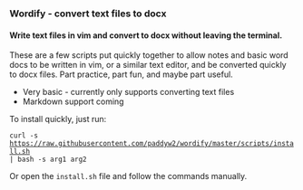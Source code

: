 ### Wordify  - convert text files to docx
#### Write text files in vim and convert to docx without leaving the terminal.

These are a few scripts put quickly together to allow notes and basic word docs to be written in vim, or a similar text editor, and be converted quickly to docx files. Part practice, part fun, and maybe part useful.

* Very basic - currently only supports converting text files
* Markdown support coming

To install quickly, just run:

<code>curl -s https://raw.githubusercontent.com/paddyw2/wordify/master/scripts/install.sh | bash -s arg1 arg2</code>

Or open the <code>install.sh</code> file and follow the commands manually.

